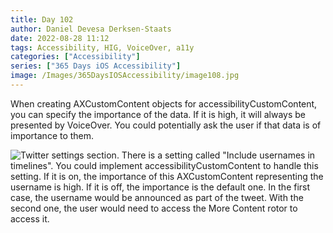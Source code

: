 ```yaml
---
title: Day 102
author: Daniel Devesa Derksen-Staats
date: 2022-08-28 11:12
tags: Accessibility, HIG, VoiceOver, a11y
categories: ["Accessibility"]
series: ["365 Days iOS Accessibility"]
image: /Images/365DaysIOSAccessibility/image108.jpg
---
```


When creating AXCustomContent objects for accessibilityCustomContent, you can specify the importance of the data. If it is high, it will always be presented by VoiceOver. You could potentially ask the user if that data is of importance to them.

![Twitter settings section. There is a setting called "Include usernames in timelines". You could implement accessibilityCustomContent to handle this setting. If it is on, the importance of this AXCustomContent representing the username is high. If it is off, the importance is the default one. In the first case, the username would be announced as part of the tweet. With the second one, the user would need to access the More Content rotor to access it.](/Images/365DaysIOSAccessibility/image108.jpg)